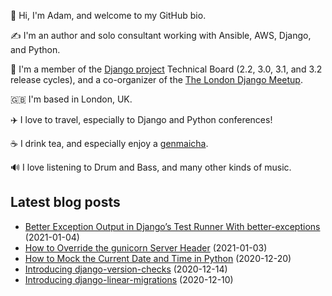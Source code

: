<p>
  👋 Hi, I'm Adam, and welcome to my GitHub bio.
</p>
<p>
  ✍️ I'm an author and solo consultant working with Ansible, AWS, Django, and Python.
</p>
<p>
  🦄 I'm a member of the <a href="https://www.djangoproject.com/foundation/teams/">Django project</a> Technical Board (2.2, 3.0, 3.1, and 3.2 release cycles),
  and a co-organizer of the <a href="https://www.djangolondon.com/">The London Django Meetup</a>.
</p>
<p>
  🇬🇧 I'm based in London, UK.
</p>
<p>
  ✈️ I love to travel, especially to Django and Python conferences!
</p>
<p>
  ☕️ I drink tea, and especially enjoy a <a href="https://en.wikipedia.org/wiki/Genmaicha">genmaicha</a>.
</p>
<p>
  🔊 I love listening to Drum and Bass, and many other kinds of music.
</p>

## Latest blog posts

* [Better Exception Output in Django’s Test Runner With better-exceptions](https://adamj.eu/tech/2021/01/04/better-exception-output-in-djangos-test-runner-with-better-exceptions/) (2021-01-04)
* [How to Override the gunicorn Server Header](https://adamj.eu/tech/2021/01/03/override-gunicorns-server-header-from-django/) (2021-01-03)
* [How to Mock the Current Date and Time in Python](https://adamj.eu/tech/2020/12/20/how-to-mock-the-current-date-and-time-in-python/) (2020-12-20)
* [Introducing django-version-checks](https://adamj.eu/tech/2020/12/14/introducing-django-version-checks/) (2020-12-14)
* [Introducing django-linear-migrations](https://adamj.eu/tech/2020/12/10/introducing-django-linear-migrations/) (2020-12-10)